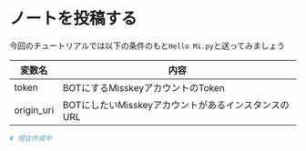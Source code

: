 # ノートを投稿する

今回のチュートリアルでは以下の条件のもと`Hello Mi.py`と送ってみましょう

|変数名|内容|
|---|---|
|token|BOTにするMisskeyアカウントのToken|
|origin_uri|BOTにしたいMisskeyアカウントがあるインスタンスのURL|

```python
# 現在作成中
```



